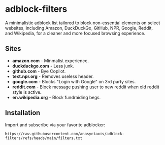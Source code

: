 # adblock-filters
A minimalistic adblock list tailored to block non-essential elements on select websites, including Amazon, DuckDuckGo, GitHub, NPR, Google, Reddit, and Wikipedia, for a cleaner and more focused browsing experience.

## Sites
- **amazon.com** - Minmalist experience.
- **duckduckgo.com** - Less junk.
- **github.com** - Bye Copilot.
- **text.npr.org** - Removes useless header.
- **google.com** - Blocks "Login with Google" on 3rd party sites.
- **reddit.com** - Block message pushing user to new reddit when old reddit style is active.
- **en.wikipedia.org** - Block fundraiding begs.

## Installation
Import and subscribe via your favorite adblocker:
```
https://raw.githubusercontent.com/anasyntaxis/adblock-filters/refs/heads/main/filters.txt
```

